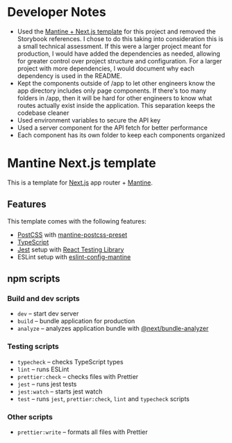# Developer Notes

- Used the [Mantine + Next.js template](https://github.com/mantinedev/next-app-template) for this project and removed the Storybook references. I chose to do this taking into consideration this is a small technical assessment. If this were a larger project meant for production, I would have added the dependencies as needed, allowing for greater control over project structure and configuration. For a larger project with more dependencies, I would document why each dependency is used in the README.
- Kept the components outside of /app to let other engineers know the app directory includes only page components. If there's too many folders in /app, then it will be hard for other engineers to know what routes actually exist inside the application. This separation keeps the codebase cleaner
- Used environment variables to secure the API key
- Used a server component for the API fetch for better performance
- Each component has its own folder to keep each components organized

# Mantine Next.js template

This is a template for [Next.js](https://nextjs.org/) app router + [Mantine](https://mantine.dev/).

## Features

This template comes with the following features:

- [PostCSS](https://postcss.org/) with [mantine-postcss-preset](https://mantine.dev/styles/postcss-preset)
- [TypeScript](https://www.typescriptlang.org/)
- [Jest](https://jestjs.io/) setup with [React Testing Library](https://testing-library.com/docs/react-testing-library/intro)
- ESLint setup with [eslint-config-mantine](https://github.com/mantinedev/eslint-config-mantine)

## npm scripts

### Build and dev scripts

- `dev` – start dev server
- `build` – bundle application for production
- `analyze` – analyzes application bundle with [@next/bundle-analyzer](https://www.npmjs.com/package/@next/bundle-analyzer)

### Testing scripts

- `typecheck` – checks TypeScript types
- `lint` – runs ESLint
- `prettier:check` – checks files with Prettier
- `jest` – runs jest tests
- `jest:watch` – starts jest watch
- `test` – runs `jest`, `prettier:check`, `lint` and `typecheck` scripts

### Other scripts

- `prettier:write` – formats all files with Prettier
